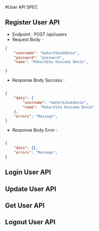 #User API SPEC

## Register User API

- Endpoint : POST /api/users
- Request Body - 

``` json
{
    "username": "mahardikakdenie",
    "password": "password",
    "name": "Mahardika Kessuma Denie",

}
```
- Response Body Success : 

``` json

{
    "data": {
        "username": "mahardikakdenie",
        "name": "Mahardika Kessuma Denie"
    },
    "errors": "Message",
}

```
- Response Body Error : 

``` json

{
    "data": {},
    "errors": "Message",
}

```

## Login User API

## Update User API

## Get User API

## Logout User API
